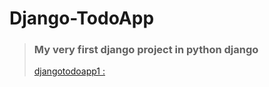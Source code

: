 # Django-TodoApp

>### My very first django project in python django  
>[djangotodoapp1 : ](https://djangotodoapp1.herokuapp.com)
